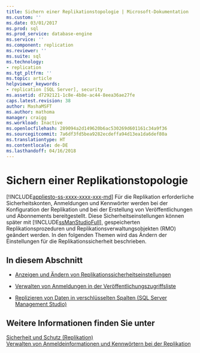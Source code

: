 ```yaml
---
title: Sichern einer Replikationstopologie | Microsoft-Dokumentation
ms.custom: ''
ms.date: 03/01/2017
ms.prod: sql
ms.prod_service: database-engine
ms.service: ''
ms.component: replication
ms.reviewer: ''
ms.suite: sql
ms.technology:
- replication
ms.tgt_pltfrm: ''
ms.topic: article
helpviewer_keywords:
- replication [SQL Server], security
ms.assetid: d7292121-1c8e-4b8e-ac44-8eea36ae27fe
caps.latest.revision: 38
author: MashaMSFT
ms.author: mathoma
manager: craigg
ms.workload: Inactive
ms.openlocfilehash: 289094a2d149620b6ac530269d601161c34a9f36
ms.sourcegitcommit: 7a6df3fd5bea9282ecdeffa94d13ea1da6def80a
ms.translationtype: HT
ms.contentlocale: de-DE
ms.lasthandoff: 04/16/2018
---
```

# <a name="secure-a-replication-topology"></a>Sichern einer Replikationstopologie
[!INCLUDE[appliesto-ss-xxxx-xxxx-xxx-md](../../../includes/appliesto-ss-xxxx-xxxx-xxx-md.md)]
  Für die Replikation erforderliche Sicherheitskonten, Anmeldungen und Kennwörter werden bei der Konfiguration der Replikation und bei der Erstellung von Veröffentlichungen und Abonnements bereitgestellt. Diese Sicherheitseinstellungen können später mit [!INCLUDE[ssManStudioFull](../../../includes/ssmanstudiofull-md.md)], gespeicherten Replikationsprozeduren und Replikationsverwaltungsobjekten (RMO) geändert werden. In den folgenden Themen wird das Ändern der Einstellungen für die Replikationssicherheit beschrieben.  
  
## <a name="in-this-section"></a>In diesem Abschnitt  
  
-   [Anzeigen und Ändern von Replikationssicherheitseinstellungen](../../../relational-databases/replication/security/view-and-modify-replication-security-settings.md)  
  
-   [Verwalten von Anmeldungen in der Veröffentlichungszugriffsliste](../../../relational-databases/replication/security/manage-logins-in-the-publication-access-list.md)  
  
-   [Replizieren von Daten in verschlüsselten Spalten &#40;SQL Server Management Studio&#41;](../../../relational-databases/replication/security/replicate-data-in-encrypted-columns-sql-server-management-studio.md)  
  
## <a name="see-also"></a>Weitere Informationen finden Sie unter  
 [Sicherheit und Schutz &#40;Replikation&#41;](../../../relational-databases/replication/security/security-and-protection-replication.md)   
 [Verwalten von Anmeldeinformationen und Kennwörtern bei der Replikation](../../../relational-databases/replication/security/manage-logins-and-passwords-in-replication.md)  
  
  
